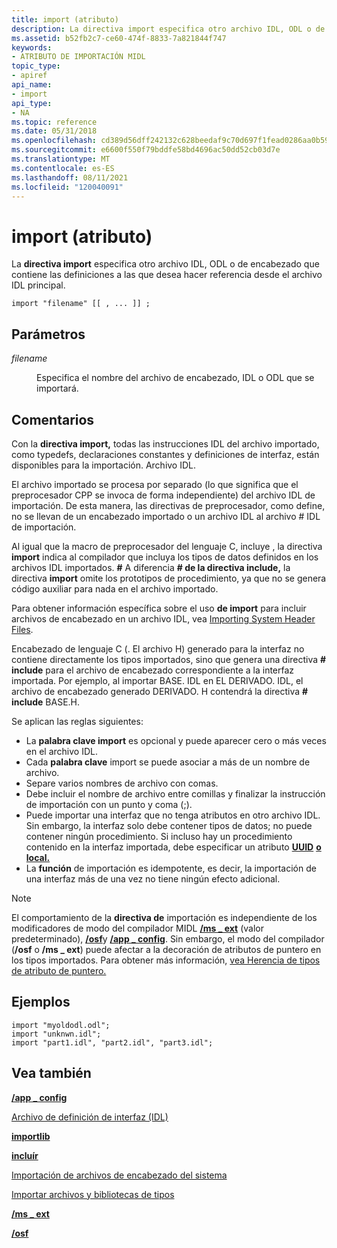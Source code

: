 ```yaml
---
title: import (atributo)
description: La directiva import especifica otro archivo IDL, ODL o de encabezado que contiene las definiciones a las que desea hacer referencia desde el archivo IDL principal.
ms.assetid: b52fb2c7-ce60-474f-8833-7a821844f747
keywords:
- ATRIBUTO DE IMPORTACIÓN MIDL
topic_type:
- apiref
api_name:
- import
api_type:
- NA
ms.topic: reference
ms.date: 05/31/2018
ms.openlocfilehash: cd389d56dff242132c628beedaf9c70d697f1fead0286aa0b59cd492a5a1e882
ms.sourcegitcommit: e6600f550f79bddfe58bd4696ac50dd52cb03d7e
ms.translationtype: MT
ms.contentlocale: es-ES
ms.lasthandoff: 08/11/2021
ms.locfileid: "120040091"
---
```

# <a name="import-attribute"></a>import (atributo)

La **directiva import** especifica otro archivo IDL, ODL o de encabezado que contiene las definiciones a las que desea hacer referencia desde el archivo IDL principal.

``` syntax
import "filename" [[ , ... ]] ;
```

## <a name="parameters"></a>Parámetros

<dl> <dt>

*filename* 
</dt> <dd>

Especifica el nombre del archivo de encabezado, IDL o ODL que se importará.

</dd> </dl>

## <a name="remarks"></a>Comentarios

Con la **directiva import,** todas las instrucciones IDL del archivo importado, como typedefs, declaraciones constantes y definiciones de interfaz, están disponibles para la importación. Archivo IDL.

El archivo importado se procesa por separado (lo que significa que el preprocesador CPP se invoca de forma independiente) del archivo IDL de importación. De esta manera, las directivas de preprocesador, como define, no se llevan de un encabezado importado o un archivo IDL al archivo \# IDL de importación.

Al igual que la macro de preprocesador del lenguaje C, incluye , la directiva **import** indica al compilador que incluya los tipos de datos definidos en los archivos IDL importados. **\#** A diferencia **\# de la directiva include,** la directiva **import** omite los prototipos de procedimiento, ya que no se genera código auxiliar para nada en el archivo importado.

Para obtener información específica sobre el uso **de import** para incluir archivos de encabezado en un archivo IDL, vea [Importing System Header Files](importing-system-header-files.md).

Encabezado de lenguaje C (. El archivo H) generado para la interfaz no contiene directamente los tipos importados, sino que genera una directiva **\# include** para el archivo de encabezado correspondiente a la interfaz importada. Por ejemplo, al importar BASE. IDL en EL DERIVADO. IDL, el archivo de encabezado generado DERIVADO. H contendrá la directiva **\# include** BASE.H.

Se aplican las reglas siguientes:

-   La **palabra clave import** es opcional y puede aparecer cero o más veces en el archivo IDL.
-   Cada **palabra clave** import se puede asociar a más de un nombre de archivo.
-   Separe varios nombres de archivo con comas.
-   Debe incluir el nombre de archivo entre comillas y finalizar la instrucción de importación con un punto y coma (;).
-   Puede importar una interfaz que no tenga atributos en otro archivo IDL. Sin embargo, la interfaz solo debe contener tipos de datos; no puede contener ningún procedimiento. Si incluso hay un procedimiento contenido en la interfaz importada, debe especificar un atributo [**UUID**](uuid.md) [**o local.**](local.md)
-   La **función** de importación es idempotente, es decir, la importación de una interfaz más de una vez no tiene ningún efecto adicional.

> [!Note]  
> El comportamiento de la **directiva de** importación es independiente de los modificadores de modo del compilador MIDL [**/ms \_ ext**](-ms-ext.md) (valor predeterminado), [**/osf**](-osf.md)y [**/app \_ config**](-app-config.md). Sin embargo, el modo del compilador (**/osf** o **/ms \_ ext**) puede afectar a la decoración de atributos de puntero en los tipos importados. Para obtener más información, [vea Herencia de tipos de atributo de puntero.](/windows/desktop/Rpc/pointer-attribute-type-inheritance)

 

## <a name="examples"></a>Ejemplos

``` syntax
import "myoldodl.odl";  
import "unknwn.idl";
import "part1.idl", "part2.idl", "part3.idl"; 
```

## <a name="see-also"></a>Vea también

<dl> <dt>

[**/app \_ config**](-app-config.md)
</dt> <dt>

[Archivo de definición de interfaz (IDL)](interface-definition-idl-file.md)
</dt> <dt>

[**importlib**](importlib.md)
</dt> <dt>

[**incluír**](include.md)
</dt> <dt>

[Importación de archivos de encabezado del sistema](importing-system-header-files.md)
</dt> <dt>

[Importar archivos y bibliotecas de tipos](importing-files-and-type-libraries.md)
</dt> <dt>

[**/ms \_ ext**](-ms-ext.md)
</dt> <dt>

[**/osf**](-osf.md)
</dt> </dl>

 

 